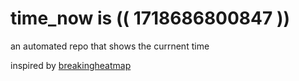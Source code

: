 # time_now is (( 1718686800847 ))

an automated repo that shows the currnent time

inspired by [breakingheatmap](https://github.com/breakingheatmap/breakingheatmap)